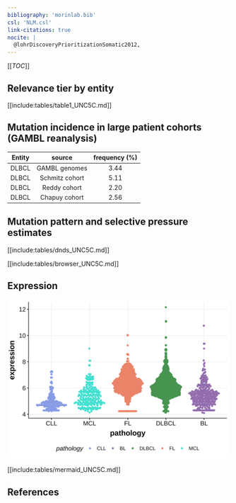 ```yaml
---
bibliography: 'morinlab.bib'
csl: 'NLM.csl'
link-citations: true
nocite: |
  @lohrDiscoveryPrioritizationSomatic2012, 
---
```

[[_TOC_]]


## Relevance tier by entity

[[include:tables/table1_UNC5C.md]]

## Mutation incidence in large patient cohorts (GAMBL reanalysis)

|Entity|source        |frequency (%)|
|:------:|:--------------:|:-------------:|
|DLBCL |GAMBL genomes |3.44         |
|DLBCL |Schmitz cohort|5.11         |
|DLBCL |Reddy cohort  |2.20         |
|DLBCL |Chapuy cohort |2.56         |

## Mutation pattern and selective pressure estimates

[[include:tables/dnds_UNC5C.md]]



[[include:tables/browser_UNC5C.md]]

## Expression
![](images/gene_expression/UNC5C_by_pathology.svg)
<!-- ORIGIN: Unknown -->

[[include:tables/mermaid_UNC5C.md]]

## References
